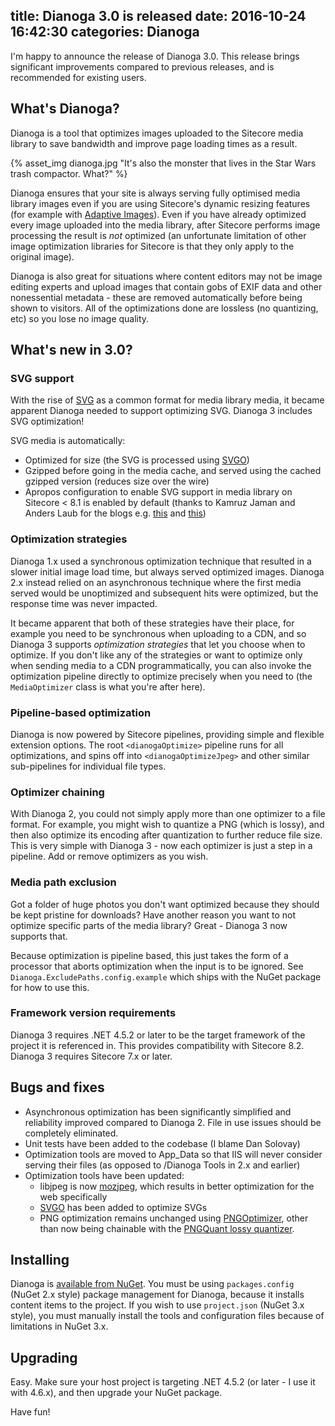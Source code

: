 title: Dianoga 3.0 is released
date: 2016-10-24 16:42:30
categories: Dianoga
---

I'm happy to announce the release of Dianoga 3.0. This release brings significant improvements compared to previous releases, and is recommended for existing users.

## What's Dianoga?
Dianoga is a tool that optimizes images uploaded to the Sitecore media library to save bandwidth and improve page loading times as a result.

{% asset_img dianoga.jpg "It's also the monster that lives in the Star Wars trash compactor. What?" %}

Dianoga ensures that your site is always serving fully optimised media library images even if you are using Sitecore's dynamic resizing features (for example with [Adaptive Images](https://marketplace.sitecore.net/en/Modules/Sitecore_Adaptive_Images.aspx)). Even if you have already optimized every image uploaded into the media library, after Sitecore performs image processing the result is _not_ optimized (an unfortunate limitation of other image optimization libraries for Sitecore is that they only apply to the original image).

Dianoga is also great for situations where content editors may not be image editing experts and upload images that contain gobs of EXIF data and other nonessential metadata - these are removed automatically before being shown to visitors. All of the optimizations done are lossless (no quantizing, etc) so you lose no image quality.

## What's new in 3.0?

### SVG support
With the rise of [SVG](https://en.wikipedia.org/wiki/Scalable_Vector_Graphics) as a common format for media library media, it became apparent Dianoga needed to support optimizing SVG. Dianoga 3 includes SVG optimization!

SVG media is automatically:
* Optimized for size (the SVG is processed using [SVGO](https://github.com/svg/svgo))
* Gzipped before going in the media cache, and served using the cached gzipped version (reduces size over the wire)
* Apropos configuration to enable SVG support in media library on Sitecore < 8.1 is enabled by default (thanks to Kamruz Jaman and Anders Laub for the blogs e.g. [this](https://jammykam.wordpress.com/2015/11/18/svg-in-media-library-polluting-log-files-with-errors/) and [this](https://laubplusco.net/compress-svg-images-sitecore-media-library/))

### Optimization strategies
Dianoga 1.x used a synchronous optimization technique that resulted in a slower initial image load time, but always served optimized images. Dianoga 2.x instead relied on an asynchronous technique where the first media served would be unoptimized and subsequent hits were optimized, but the response time was never impacted.

It became apparent that both of these strategies have their place, for example you need to be synchronous when uploading to a CDN, and so Dianoga 3 supports _optimization strategies_ that let you choose when to optimize. If you don't like any of the strategies or want to optimize only when sending media to a CDN programmatically, you can also invoke the optimization pipeline directly to optimize precisely when you need to (the `MediaOptimizer` class is what you're after here).

### Pipeline-based optimization
Dianoga is now powered by Sitecore pipelines, providing simple and flexible extension options. The root `<dianogaOptimize>` pipeline runs for all optimizations, and spins off into `<dianogaOptimizeJpeg>` and other similar sub-pipelines for individual file types.

### Optimizer chaining
With Dianoga 2, you could not simply apply more than one optimizer to a file format. For example, you might wish to quantize a PNG (which is lossy), and then also optimize its encoding after quantization to further reduce file size. This is very simple with Dianoga 3 - now each optimizer is just a step in a pipeline. Add or remove optimizers as you wish.

### Media path exclusion
Got a folder of huge photos you don't want optimized because they should be kept pristine for downloads? Have another reason you want to not optimize specific parts of the media library? Great - Dianoga 3 now supports that.

Because optimization is pipeline based, this just takes the form of a processor that aborts optimization when the input is to be ignored. See `Dianoga.ExcludePaths.config.example` which ships with the NuGet package for how to use this.

### Framework version requirements
Dianoga 3 requires .NET 4.5.2 or later to be the target framework of the project it is referenced in. This provides compatibility with Sitecore 8.2. Dianoga 3 requires Sitecore 7.x or later.

## Bugs and fixes
* Asynchronous optimization has been significantly simplified and reliability improved compared to Dianoga 2. File in use issues should be completely eliminated.
* Unit tests have been added to the codebase (I blame Dan Solovay)
* Optimization tools are moved to App_Data so that IIS will never consider serving their files (as opposed to /Dianoga Tools in 2.x and earlier)
* Optimization tools have been updated:
	* libjpeg is now [mozjpeg](https://github.com/mozilla/mozjpeg), which results in better optimization for the web specifically
	* [SVGO](https://github.com/svg/svgo) has been added to optimize SVGs
	* PNG optimization remains unchanged using [PNGOptimizer](http://psydk.org/pngoptimizer), other than now being chainable with the [PNGQuant lossy quantizer](https://pngquant.org/).

## Installing
Dianoga is [available from NuGet](https://www.nuget.org/packages/Dianoga/). You must be using `packages.config` (NuGet 2.x style) package management for Dianoga, because it installs content items to the project. If you wish to use `project.json` (NuGet 3.x style), you must manually install the tools and configuration files because of limitations in NuGet 3.x.

## Upgrading

Easy. Make sure your host project is targeting .NET 4.5.2 (or later - I use it with 4.6.x), and then upgrade your NuGet package.

Have fun!